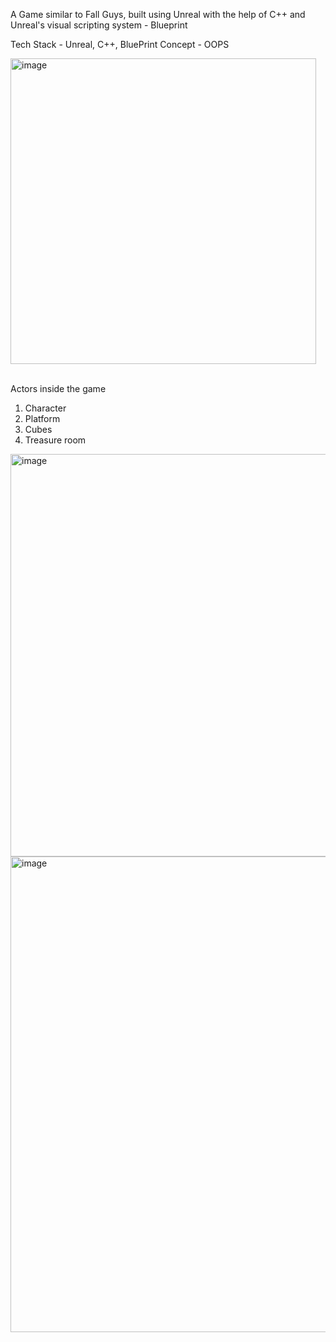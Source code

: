 A Game similar to Fall Guys, built using Unreal with the help of C++ and Unreal's visual scripting system - Blueprint

Tech Stack - Unreal, C++, BluePrint
Concept - OOPS

<img width="489" alt="image" src="https://github.com/user-attachments/assets/62bfb5aa-17d6-472f-93fd-70f5f5edfafd">
<br/>
<br/>

Actors inside the game
1. Character
2. Platform
3. Cubes
4. Treasure room
 
<img width="644" alt="image" src="https://github.com/user-attachments/assets/856887c6-0647-4e63-8196-1ab60fe3f70f">
<img width="761" alt="image" src="https://github.com/user-attachments/assets/d1a9b42b-4c93-4ac4-8c7b-bc4dd2ae0ed8">

